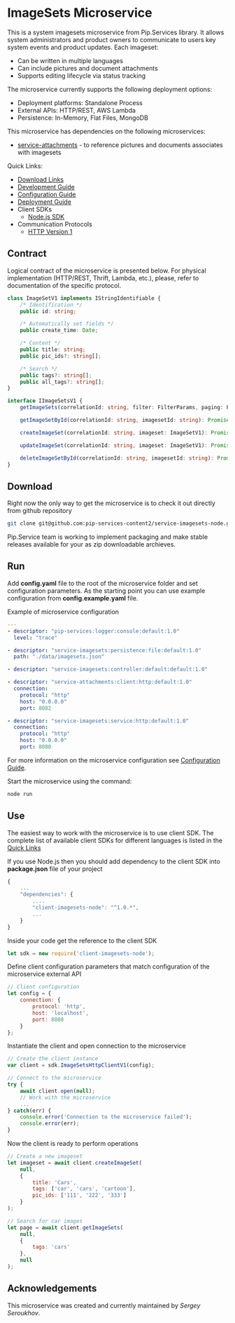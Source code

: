 # ImageSets Microservice

This is a system imagesets microservice from Pip.Services library. 
It allows system administrators and product owners to communicate to users key system events and product updates.
Each imageset:
- Can be written in multiple languages
- Can include pictures and document attachments
- Supports editing lifecycle via status tracking

The microservice currently supports the following deployment options:
* Deployment platforms: Standalone Process
* External APIs: HTTP/REST, AWS Lambda
* Persistence: In-Memory, Flat Files, MongoDB

This microservice has dependencies on the following microservices:
- [service-attachments](https://github.com/pip-services-content2/service-attachments-node) - to reference pictures and documents associates with imagesets

<a name="links"></a> Quick Links:

* [Download Links](doc/Downloads.md)
* [Development Guide](doc/Development.md)
* [Configuration Guide](doc/Configuration.md)
* [Deployment Guide](doc/Deployment.md)
* Client SDKs
  - [Node.js SDK](https://github.com/pip-services-content2/client-imagesets-node)
* Communication Protocols
  - [HTTP Version 1](doc/HttpProtocolV1.md)

##  Contract

Logical contract of the microservice is presented below. For physical implementation (HTTP/REST, Thrift, Lambda, etc.),
please, refer to documentation of the specific protocol.

```typescript
class ImageSetV1 implements IStringIdentifiable {
    /* Identification */
    public id: string;

    /* Automatically set fields */
    public create_time: Date;

    /* Content */
    public title: string;
    public pic_ids?: string[];

    /* Search */
    public tags?: string[];
    public all_tags?: string[];
}

interface IImageSetsV1 {
    getImageSets(correlationId: string, filter: FilterParams, paging: PagingParams): Promise<DataPage<ImageSetV1>>;

    getImageSetById(correlationId: string, imagesetId: string): Promise<ImageSetV1>;

    createImageSet(correlationId: string, imageset: ImageSetV1): Promise<ImageSetV1>;

    updateImageSet(correlationId: string, imageset: ImageSetV1): Promise<ImageSetV1>;

    deleteImageSetById(correlationId: string, imagesetId: string): Promise<ImageSetV1>;
}
```

## Download

Right now the only way to get the microservice is to check it out directly from github repository
```bash
git clone git@github.com:pip-services-content2/service-imagesets-node.git
```

Pip.Service team is working to implement packaging and make stable releases available for your 
as zip downloadable archieves.

## Run

Add **config.yaml** file to the root of the microservice folder and set configuration parameters.
As the starting point you can use example configuration from **config.example.yaml** file. 

Example of microservice configuration
```yaml
---
- descriptor: "pip-services:logger:console:default:1.0"
  level: "trace"

- descriptor: "service-imagesets:persistence:file:default:1.0"
  path: "./data/imagesets.json"

- descriptor: "service-imagesets:controller:default:default:1.0"

- descriptor: "service-attachments:client:http:default:1.0"
  connection:
    protocol: "http"
    host: "0.0.0.0"
    port: 8082

- descriptor: "service-imagesets:service:http:default:1.0"
  connection:
    protocol: "http"
    host: "0.0.0.0"
    port: 8080
```
 
For more information on the microservice configuration see [Configuration Guide](Configuration.md).

Start the microservice using the command:
```bash
node run
```

## Use

The easiest way to work with the microservice is to use client SDK. 
The complete list of available client SDKs for different languages is listed in the [Quick Links](#links)

If you use Node.js then you should add dependency to the client SDK into **package.json** file of your project
```javascript
{
    ...
    "dependencies": {
        ....
        "client-imagesets-node": "^1.0.*",
        ...
    }
}
```

Inside your code get the reference to the client SDK
```javascript
let sdk = new require('client-imagesets-node');
```

Define client configuration parameters that match configuration of the microservice external API
```javascript
// Client configuration
let config = {
    connection: {
        protocol: 'http',
        host: 'localhost', 
        port: 8080
    }
};
```

Instantiate the client and open connection to the microservice
```javascript
// Create the client instance
var client = sdk.ImageSetsHttpClientV1(config);

// Connect to the microservice
try {
    await client.open(null);
    // Work with the microservice
    ...
} catch(err) {
    console.error('Connection to the microservice failed');
    console.error(err);
}
```

Now the client is ready to perform operations
```javascript
// Create a new imageset
let imageset = await client.createImageSet(
    null,
    { 
        title: 'Cars',
        tags: ['car', 'cars', 'cartoon'],
        pic_ids: ['111', '222', '333']
    }
);
```

```javascript
// Search for car images
let page = await client.getImageSets(
    null,
    {
        tags: 'cars'
    },
    null
);
```    

## Acknowledgements

This microservice was created and currently maintained by *Sergey Seroukhov*.

